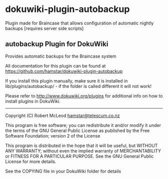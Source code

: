 dokuwiki-plugin-autobackup
==========================

Plugin made for Braincase that allows configuration of automatic nightly backups [requires server side scripts]

## autobackup Plugin for DokuWiki

Provides automatic backups for the Braincase system

All documentation for this plugin can be found at
https://github.com/hamstar/dokuwiki-plugin-autobackup

If you install this plugin manually, make sure it is installed in
lib/plugins/autobackup/ - if the folder is called different it
will not work!

Please refer to http://www.dokuwiki.org/plugins for additional info
on how to install plugins in DokuWiki.

----
Copyright (C) Robert McLeod <hamstar@telescum.co.nz>

This program is free software; you can redistribute it and/or modify
it under the terms of the GNU General Public License as published by
the Free Software Foundation; version 2 of the License

This program is distributed in the hope that it will be useful,
but WITHOUT ANY WARRANTY; without even the implied warranty of
MERCHANTABILITY or FITNESS FOR A PARTICULAR PURPOSE.  See the
GNU General Public License for more details.

See the COPYING file in your DokuWiki folder for details
